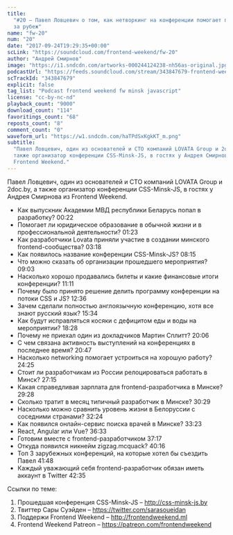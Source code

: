 ```yaml
---
title:
  "#20 – Павел Ловцевич о том, как нетворкинг на конференции помогает переехать
  за рубеж"
name: "fw-20"
num: "20"
date: "2017-09-24T19:29:35+00:00"
scLink: "https://soundcloud.com/frontend-weekend/fw-20"
author: "Андрей Смирнов"
image: "https://i1.sndcdn.com/artworks-000244124238-nh56as-original.jpg"
podcastUrl: "https://feeds.soundcloud.com/stream/343847679-frontend-weekend-fw-20.m4a"
scTrackId: "343847679"
explicit: false
tag_list: "Podcast frontend weekend fw minsk javascript"
license: "cc-by-nc-nd"
playback_count: "9000"
download_count: "114"
favoritings_count: "68"
reposts_count: "8"
comment_count: "0"
waveform_url: "https://w1.sndcdn.com/haTPdSxKgkKT_m.png"
subtitle:
  "Павел Ловцевич, один из основателей и CTO компаний LOVATA Group и 2doc.by, а
  также организатор конференции CSS-Minsk-JS, в гостях у Андрея Смирнова из
  Frontend Weekend."
---
```


Павел Ловцевич, один из основателей и CTO компаний LOVATA Group и 2doc.by, а
также организатор конференции CSS-Minsk-JS, в гостях у Андрея Смирнова из
Frontend Weekend.

- Как выпускник Академии МВД республики Беларусь попал в разработку?
  <timecode sec="22">00:22</timecode>
- Помогает ли юридическое образование в обычной жизни и в профессиональной
  деятельности? <timecode sec="83">01:23</timecode>
- Как разработчики Lovata приняли участие в создании минского
  frontend-сообщества? <timecode sec="198">03:18</timecode>
- Как появилось название конференции CSS-Minsk-JS?
  <timecode sec="495">08:15</timecode>
- Что можно сказать об организации прошедшего мероприятия?
  <timecode sec="543">09:03</timecode>
- Насколько хорошо продавались билеты и какие финансовые итоги конференции?
  <timecode sec="671">11:11</timecode>
- Почему было принято решение делить программу конференции на потоки CSS и JS?
  <timecode sec="756">12:36</timecode>
- Зачем сделали полностью англоязычную конференцию, хотя все знают русский язык?
  <timecode sec="934">15:34</timecode>
- Как будут исправляться косяки с дефицитом еды и воды на мероприятии?
  <timecode sec="1108">18:28</timecode>
- Почему не приехал один из докладчиков Мартин Сплитт?
  <timecode sec="1206">20:06</timecode>
- С чем связана активность выступлений на конференциях в последнее время?
  <timecode sec="1247">20:47</timecode>
- Насколько networking помогает устроиться на хорошую работу?
  <timecode sec="1465">24:25</timecode>
- Стоит ли разработчикам из России релоцироваться работать в Минск?
  <timecode sec="1635">27:15</timecode>
- Какая справедливая зарплата для frontend-разработчика в Минске?
  <timecode sec="1768">29:28</timecode>
- Сколько тратит в месяц типичный разработчик в Минске?
  <timecode sec="1829">30:29</timecode>
- Насколько можно сравнить уровень жизни в Белоруссии с соседними странами?
  <timecode sec="1944">32:24</timecode>
- Как появился онлайн-сервис поиска врачей в Минске?
  <timecode sec="2003">33:23</timecode>
- React, Angular или Vue? <timecode sec="2193">36:33</timecode>
- Готовим вместе с frontend-разработчиком <timecode sec="2237">37:17</timecode>
- Откуда появился никнейм zigzag.mcquack? <timecode sec="2416">40:16</timecode>
- Топ 3 зарубежных конференций, на которые хотел бы съездить Павел
  <timecode sec="2508">41:48</timecode>
- Каждый уважающий себя frontend-разработчик обязан иметь аккаунт в Twitter
  <timecode sec="2555">42:35</timecode>

Ссылки по теме:

1. Прошедшая конференция CSS-Minsk-JS – <http://css-minsk-js.by>
2. Твиттер Сары Суэйден – <https://twitter.com/sarasoueidan>
3. Поддержи Frontend Weekend – <http://frontendweekend.ml>
4. Frontend Weekend Patreon – <https://patreon.com/frontendweekend>
